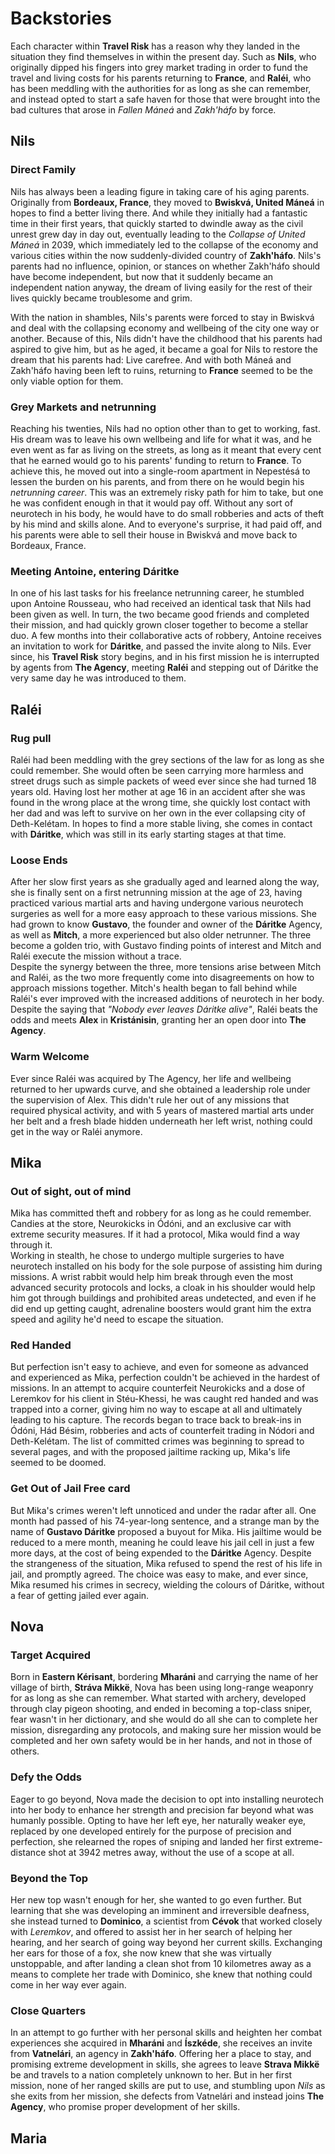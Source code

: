 # Backstories
Each character within **Travel Risk** has a reason why they landed in the situation they find themselves in within the present day. Such as **Nils**, who originally dipped his fingers into grey market trading in order to fund the travel and living costs for his parents returning to **France**, and **Raléi**, who has been meddling with the authorities for as long as she can remember, and instead opted to start a safe haven for those that were brought into the bad cultures that arose in *Fallen Máneá* and *Zakh'háfo* by force. 

## Nils
### Direct Family
Nils has always been a leading figure in taking care of his aging parents. Originally from **Bordeaux, France**, they moved to **Bwiskvá, United Máneá** in hopes to find a better living there. And while they initially had a fantastic time in their first years, that quickly started to dwindle away as the civil unrest grew day in day out, eventually leading to the *Collapse of United Máneá* in 2039, which immediately led to the collapse of the economy and various cities within the now suddenly-divided country of **Zakh'háfo**. Nils's parents had no influence, opinion, or stances on whether Zakh'háfo should have become independent, but now that it suddenly became an independent nation anyway, the dream of living easily for the rest of their lives quickly became troublesome and grim. 

With the nation in shambles, Nils's parents were forced to stay in Bwiskvá and deal with the collapsing economy and wellbeing of the city one way or another. Because of this, Nils didn't have the childhood that his parents had aspired to give him, but as he aged, it became a goal for Nils to restore the dream that his parents had: Live carefree. And with both Máneá and Zakh'háfo having been left to ruins, returning to **France** seemed to be the only viable option for them.
### Grey Markets and netrunning
Reaching his twenties, Nils had no option other than to get to working, fast. His dream was to leave his own wellbeing and life for what it was, and he even went as far as living on the streets, as long as it meant that every cent that he earned would go to his parents' funding to return to **France**. To achieve this, he moved out into a single-room apartment in Nepestésá to lessen the burden on his parents, and from there on he would begin his *netrunning career*. This was an extremely risky path for him to take, but one he was confident enough in that it would pay off. Without any sort of neurotech in his body, he would have to do small robberies and acts of theft by his mind and skills alone. And to everyone's surprise, it had paid off, and his parents were able to sell their house in Bwiskvá and move back to Bordeaux, France.
### Meeting Antoine, entering Dáritke
In one of his last tasks for his freelance netrunning career, he stumbled upon Antoine Rousseau, who had received an identical task that Nils had been given as well. In turn, the two became good friends and completed their mission, and had quickly grown closer together to become a stellar duo. A few months into their collaborative acts of robbery, Antoine receives an invitation to work for **Dáritke**, and passed the invite along to Nils. Ever since, his **Travel Risk** story begins, and in his first mission he is interrupted by agents from **The Agency**, meeting **Raléi** and stepping out of Dáritke the very same day he was introduced to them. 

## Raléi
### Rug pull
Raléi had been meddling with the grey sections of the law for as long as she could remember. She would often be seen carrying more harmless and street drugs such as simple packets of weed ever since she had turned 18 years old. Having lost her mother at age 16 in an accident after she was found in the wrong place at the wrong time, she quickly lost contact with her dad and was left to survive on her own in the ever collapsing city of Deth-Kelétam. In hopes to find a more stable living, she comes in contact with **Dáritke**, which was still in its early starting stages at that time. 
### Loose Ends
After her slow first years as she gradually aged and learned along the way, she is finally sent on a first netrunning mission at the age of 23, having practiced various martial arts and having undergone various neurotech surgeries as well for a more easy approach to these various missions. She had grown to know **Gustavo**, the founder and owner of the **Dáritke** Agency, as well as **Mitch**, a more experienced but also older netrunner. The three become a golden trio, with Gustavo finding points of interest and Mitch and Raléi execute the mission without a trace. \
Despite the synergy between the three, more tensions arise between Mitch and Raléi, as the two more frequently come into disagreements on how to approach missions together. Mitch's health began to fall behind while Raléi's ever improved with the increased additions of neurotech in her body. Despite the saying that *"Nobody ever leaves Dáritke alive"*, Raléi beats the odds and meets **Alex** in **Kristánisin**, granting her an open door into **The Agency**.
### Warm Welcome 
Ever since Raléi was acquired by The Agency, her life and wellbeing returned to her upwards curve, and she obtained a leadership role under the supervision of Alex. This didn't rule her out of any missions that required physical activity, and with 5 years of mastered martial arts under her belt and a fresh blade hidden underneath her left wrist, nothing could get in the way or Raléi anymore. 

## Mika
### Out of sight, out of mind
Mika has committed theft and robbery for as long as he could remember. Candies at the store, Neurokicks in Ódóni, and an exclusive car with extreme security measures. If it had a protocol, Mika would find a way through it. \
Working in stealth, he chose to undergo multiple surgeries to have neurotech installed on his body for the sole purpose of assisting him during missions. A wrist rabbit would help him break through even the most advanced security protocols and locks, a cloak in his shoulder would help him got through buildings and prohibited areas undetected, and even if he did end up getting caught, adrenaline boosters would grant him the extra speed and agility he'd need to escape the situation. 
### Red Handed
But perfection isn't easy to achieve, and even for someone as advanced and experienced as Mika, perfection couldn't be achieved in the hardest of missions. In an attempt to acquire counterfeit Neurokicks and a dose of Leremkov for his client in Stéu-Khessi, he was caught red handed and was trapped into a corner, giving him no way to escape at all and ultimately leading to his capture. The records began to trace back to break-ins in Ódóni, Hád Bésim, robberies and acts of counterfeit trading in Nódori and Deth-Kelétam. The list of committed crimes was beginning to spread to several pages, and with the proposed jailtime racking up, Mika's life seemed to be doomed.
### Get Out of Jail Free card
But Mika's crimes weren't left unnoticed and under the radar after all. One month had passed of his 74-year-long sentence, and a strange man by the name of **Gustavo Dáritke** proposed a buyout for Mika. His jailtime would be reduced to a mere month, meaning he could leave his jail cell in just a few more days, at the cost of being expended to the **Dáritke** Agency. Despite the strangeness of the situation, Mika refused to spend the rest of his life in jail, and promptly agreed. The choice was easy to make, and ever since, Mika resumed his crimes in secrecy, wielding the colours of Dáritke, without a fear of getting jailed ever again.

## Nova
### Target Acquired
Born in **Eastern Kérisant**, bordering **Mharáni** and carrying the name of her village of birth, **Stráva Mikkë**, Nova has been using long-range weaponry for as long as she can remember. What started with archery, developed through clay pigeon shooting, and ended in becoming a top-class sniper, fear wasn't in her dictionary, and she would do all she can to complete her mission, disregarding any protocols, and making sure her mission would be completed and her own safety would be in her hands, and not in those of others.
### Defy the Odds
Eager to go beyond, Nova made the decision to opt into installing neurotech into her body to enhance her strength and precision far beyond what was humanly possible. Opting to have her left eye, her naturally weaker eye, replaced by one developed entirely for the purpose of precision and perfection, she relearned the ropes of sniping and landed her first extreme-distance shot at 3942 metres away, without the use of a scope at all. 
### Beyond the Top
Her new top wasn't enough for her, she wanted to go even further. But learning that she was developing an imminent and irreversible deafness, she instead turned to **Dominico**, a scientist from **Cévok** that worked closely with *Leremkov*, and offered to assist her in her search of helping her hearing, and her search of going way beyond her current skills. Exchanging her ears for those of a fox, she now knew that she was virtually unstoppable, and after landing a clean shot from 10 kilometres away as a means to complete her trade with Dominico, she knew that nothing could come in her way ever again.
### Close Quarters
In an attempt to go further with her personal skills and heighten her combat experiences she acquired in **Mharáni** and **Íszkéde**, she receives an invite from **Vatnelári**, an agency in **Zakh'háfo**. Offering her a place to stay, and promising extreme development in skills, she agrees to leave **Strava Mikkë** be and travels to a nation completely unknown to her. But in her first mission, none of her ranged skills are put to use, and stumbling upon *Nils* as she exits from her mission, she defects from Vatnelári and instead joins **The Agency**, who promise proper development of her skills.

## Maria
### 